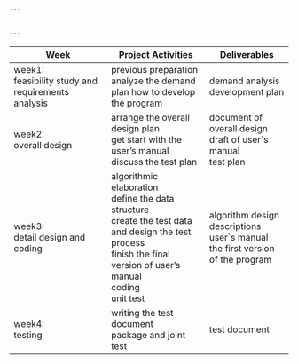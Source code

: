 ```yaml
---


---
```



<table>
<thead>
<tr>
<th>Week</th>
<th>Project Activities</th>
<th>Deliverables</th>
</tr>
</thead>
<tbody>
<tr>
<td>week1:<br>feasibility  study and requirements  analysis</td>
<td>previous preparation<br>analyze the demand<br>  plan how to develop the program<br></td>
<td>demand analysis <br> development plan</td>
</tr>
<tr>
<td>week2:<br>overall design</td>
<td>arrange the overall design plan <br>get start with the user’s manual<br>discuss the test plan</td>
<td>document of overall design<br>draft of user`s manual<br>test plan</td>
</tr>
<tr>
<td>week3:<br>detail design and coding</td>
<td>algorithmic elaboration<br>define the data structure<br>create the test data and design the test process<br>finish the final version of user’s manual<br>coding<br>unit test</td>
<td>algorithm design descriptions<br>user`s manual<br>the first version of the program</td>
</tr>
<tr>
<td>week4:<br>testing</td>
<td>writing the test document<br>package and joint test</td>
<td>test document</td>
</tr>
</tbody>
</table>
